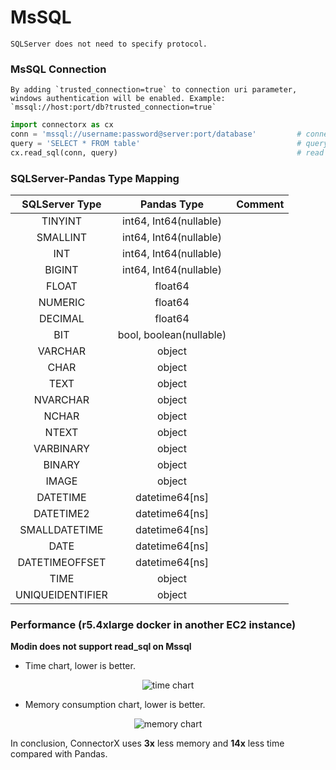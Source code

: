 # MsSQL

```{note}
SQLServer does not need to specify protocol.
```

### MsSQL Connection
```{hint} 
By adding `trusted_connection=true` to connection uri parameter, windows authentication will be enabled. Example: `mssql://host:port/db?trusted_connection=true`
```
```py
import connectorx as cx
conn = 'mssql://username:password@server:port/database'         # connection token
query = 'SELECT * FROM table'                                   # query string
cx.read_sql(conn, query)                                        # read data from BigQuery
```

### SQLServer-Pandas Type Mapping
| SQLServer Type  |      Pandas Type            |  Comment                           |
|:---------------:|:---------------------------:|:----------------------------------:|
| TINYINT         | int64, Int64(nullable)      |                                    |
| SMALLINT        | int64, Int64(nullable)      |                                    |
| INT             | int64, Int64(nullable)      |                                    |
| BIGINT          | int64, Int64(nullable)      |                                    |
| FLOAT           | float64                     |                                    |
| NUMERIC         | float64                     |                                    |
| DECIMAL         | float64                     |                                    |
| BIT             | bool, boolean(nullable)     |                                    |
| VARCHAR         | object                      |                                    |
| CHAR            | object                      |                                    |
| TEXT            | object                      |                                    |
| NVARCHAR        | object                      |                                    |
| NCHAR           | object                      |                                    |
| NTEXT           | object                      |                                    |
| VARBINARY       | object                      |                                    |
| BINARY          | object                      |                                    |
| IMAGE           | object                      |                                    |
| DATETIME        | datetime64[ns]              |                                    |
| DATETIME2       | datetime64[ns]              |                                    |
| SMALLDATETIME   | datetime64[ns]              |                                    |
| DATE            | datetime64[ns]              |                                    |
| DATETIMEOFFSET  | datetime64[ns]              |                                    |
| TIME            | object                      |                                    |
| UNIQUEIDENTIFIER| object                      |                                    |

### Performance (r5.4xlarge docker in another EC2 instance)

**Modin does not support read_sql on Mssql**

- Time chart, lower is better.

<p align="center"><img alt="time chart" src="https://raw.githubusercontent.com/sfu-db/connector-x/main/assets/mssql-time.png"/></p>

- Memory consumption chart, lower is better.

<p align="center"><img alt="memory chart" src="https://raw.githubusercontent.com/sfu-db/connector-x/main/assets/mssql-mem.png"/></p>

In conclusion, ConnectorX uses **3x** less memory and **14x** less time compared with Pandas.
